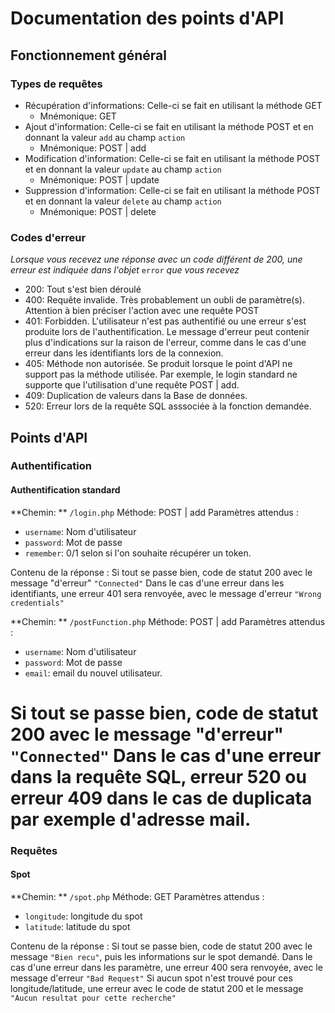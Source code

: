 # Documentation des points d'API

## Fonctionnement général

### Types de requêtes

- Récupération d'informations: Celle-ci se fait en utilisant la méthode GET
  - Mnémonique: GET
- Ajout d'information: Celle-ci se fait en utilisant la méthode POST et en donnant la valeur `add` au champ `action`
  - Mnémonique: POST | add
- Modification d'information: Celle-ci se fait en utilisant la méthode POST et en donnant la valeur `update` au champ `action`
  - Mnémonique: POST | update
- Suppression d'information: Celle-ci se fait en utilisant la méthode POST et en donnant la valeur `delete` au champ `action`
  - Mnémonique: POST | delete

### Codes d'erreur

*Lorsque vous recevez une réponse avec un code différent de 200, une erreur est indiquée dans l'objet* `error` *que vous recevez*

- 200: Tout s'est bien déroulé
- 400: Requête invalide. Très probablement un oubli de paramètre(s). Attention à bien préciser l'action avec une requête POST
- 401: Forbidden. L'utilisateur n'est pas authentifié ou une erreur s'est produite lors de l'authentification. Le message d'erreur peut contenir plus d'indications sur la raison de l'erreur, comme dans le cas d'une erreur dans les identifiants lors de la connexion.
- 405: Méthode non autorisée. Se produit lorsque le point d'API ne support pas la méthode utilisée. Par exemple, le login standard ne supporte que l'utilisation d'une requête POST | add.
- 409: Duplication de valeurs dans la Base de données.
- 520: Erreur lors de la requête SQL asssociée à la fonction demandée.

## Points d'API

### Authentification

#### Authentification standard

**Chemin: ** `/login.php`
Méthode: POST | add
Paramètres attendus :

- `username`: Nom d'utilisateur
- `password`: Mot de passe
- `remember`: 0/1 selon si l'on souhaite récupérer un token.

Contenu de la réponse :
Si tout se passe bien, code de statut 200 avec le message "d'erreur" `"Connected"`
Dans le cas d'une erreur dans les identifiants, une erreur 401 sera renvoyée, avec le message d'erreur `"Wrong credentials"`

**Chemin: ** `/postFunction.php`
Méthode: POST | add
Paramètres attendus :

- `username`: Nom d'utilisateur
- `password`: Mot de passe
- `email`: email du nouvel utilisateur.

Si tout se passe bien, code de statut 200 avec le message "d'erreur" `"Connected"`
Dans le cas d'une erreur dans la requête SQL, erreur 520 ou erreur 409 dans le cas de duplicata par exemple d'adresse mail.
=======
### Requêtes

#### Spot

**Chemin: ** `/spot.php`
Méthode: GET
Paramètres attendus :

- `longitude`: longitude du spot
- `latitude`: latitude du spot

Contenu de la réponse :
Si tout se passe bien, code de statut 200 avec le message `"Bien recu"`, puis les informations sur le spot demandé.
Dans le cas d'une erreur dans les paramètre, une erreur 400 sera renvoyée, avec le message d'erreur `"Bad Request"`
Si aucun spot n'est trouvé pour ces longitude/latitude, une erreur avec le code de statut 200 et le message `"Aucun resultat pour cette recherche"`
